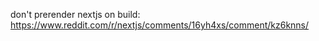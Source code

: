 

don't prerender nextjs on build: https://www.reddit.com/r/nextjs/comments/16yh4xs/comment/kz6knns/ 